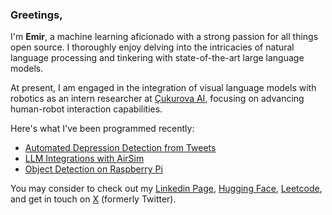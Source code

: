 ### Greetings,

I'm <b>Emir</b>, a machine learning aficionado with a strong passion for all things open source. I thoroughly enjoy delving into the intricacies of natural language processing and tinkering with state-of-the-art large language models.

At present, I am engaged in the integration of visual language models with robotics as an intern researcher at [Çukurova AI](https://cukurovaai.github.io/), focusing on advancing human-robot interaction capabilities.

Here's what I've been programmed recently:
<!-- posts -->
 * [Automated Depression Detection from Tweets](https://github.com/BashMocha/Automated-Depression-Detectiom-from-Tweets)
 * [LLM Integrations with AirSim](https://github.com/CheesyFrappe/Prompting-LLMs-for-Aerial-Navigation)
 * [Object Detection on Raspberry Pi](https://github.com/CheesyFrappe/object-detection-on-raspberry-pi/tree/master)
 <!-- /posts -->

You may consider to check out my [Linkedin Page](https://www.linkedin.com/in/emirhan-balc%C4%B1-052b07229/), [Hugging Face](https://huggingface.co/CheesyFrappe), [Leetcode](https://leetcode.com/CheesyFrappe/),  and get in touch on [X](https://twitter.com/BashMocha) (formerly Twitter).
